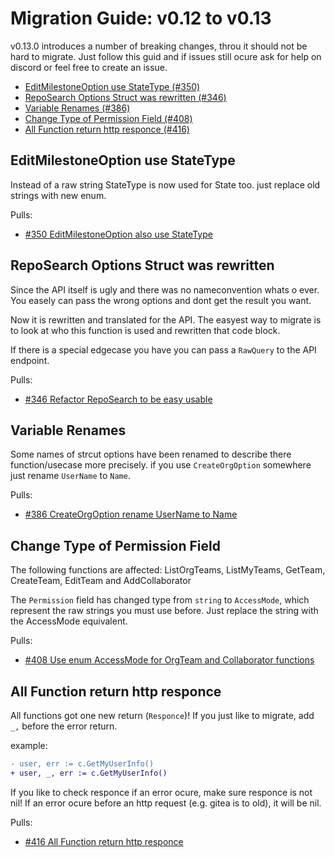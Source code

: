 # Migration Guide: v0.12 to v0.13

v0.13.0 introduces a number of breaking changes, throu it should not be hard to
migrate.
Just follow this guid and if issues still ocure ask for help on discord or
feel free to create an issue.

<!-- toc -->

-   [EditMilestoneOption use StateType (#350)](#EditMilestoneOption-use-StateType)
-   [RepoSearch Options Struct was rewritten (#346)](#RepoSearch-Options-Struct-was-rewritten)
-   [Variable Renames (#386)](#Variable-Renames)
-   [Change Type of Permission Field (#408)](#Change-Type-of-Permission-Field)
-   [All Function return http responce (#416)](#All-Function-return-http-responce)

<!-- tocstop -->

## EditMilestoneOption use StateType

Instead of a raw string StateType is now used for State too.
just replace old strings with new enum.


Pulls:
-   [#350 EditMilestoneOption also use StateType](https://gitea.com/gitea/go-sdk/pulls/350)


## RepoSearch Options Struct was rewritten

Since the API itself is ugly and there was no nameconvention whats o ever.
You easely can pass the wrong options and dont get the result you want.

Now it is rewritten and translated for the API.
The easyest way to migrate is to look at who this function is used and rewritten that code block.

If there is a special edgecase you have you can pass a `RawQuery` to the API endpoint.

Pulls:
-   [#346 Refactor RepoSearch to be easy usable](https://gitea.com/gitea/go-sdk/pulls/346)


## Variable Renames

Some names of strcut options have been renamed to describe there function/usecase more precisely.
if you use `CreateOrgOption` somewhere just rename `UserName` to `Name`.

Pulls:
-   [#386 CreateOrgOption rename UserName to Name](https://gitea.com/gitea/go-sdk/pulls/386)

## Change Type of Permission Field

The following functions are affected:  ListOrgTeams, ListMyTeams, GetTeam, CreateTeam, EditTeam and AddCollaborator

The `Permission` field has changed type from `string` to `AccessMode`, which represent the raw strings you must use before.
Just replace the string with the AccessMode equivalent.

Pulls:
-   [#408 Use enum AccessMode for OrgTeam and Collaborator functions](https://gitea.com/gitea/go-sdk/pulls/408)


## All Function return http responce

All functions got one new return (`Responce`)!
If you just like to migrate, add `_,` before the error return.

example:
```diff
- user, err := c.GetMyUserInfo()
+ user, _, err := c.GetMyUserInfo()
```

If you like to check responce if an error ocure, make sure responce is not nil!
If an error ocure before an http request (e.g. gitea is to old), it will be nil.

Pulls:
-   [#416 All Function return http responce](https://gitea.com/gitea/go-sdk/pulls/416)
